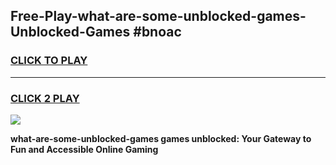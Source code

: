 
## Free-Play-what-are-some-unblocked-games-Unblocked-Games #bnoac
<h3>
<a href="https://news.freeplayer.one?title=what-are-some-unblocked-games&ref=8M">CLICK TO PLAY</a></h3>
<hr>

<h3>
<a href="https://news.freeplayer.one?title=what-are-some-unblocked-games&ref=8M">CLICK 2 PLAY</a>
  
</h3>

<a href="https://news.freeplayer.one?title=what-are-some-unblocked-games&ref=8M"><img src="https://clearcache.store/games.png"></a>


**what-are-some-unblocked-games games unblocked: Your Gateway to Fun and Accessible Online Gaming**
